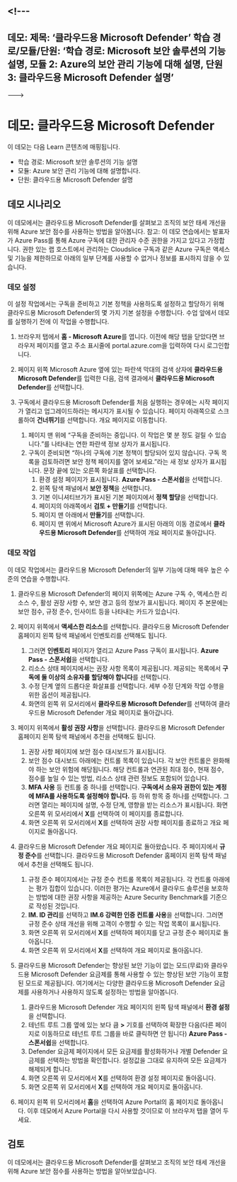 <a name="---"></a><!---
---
데모: 제목: ‘클라우드용 Microsoft Defender’ 학습 경로/모듈/단원: ‘학습 경로: Microsoft 보안 솔루션의 기능 설명, 모듈 2: Azure의 보안 관리 기능에 대해 설명, 단원 3: 클라우드용 Microsoft Defender 설명’
---
--->

# <a name="demo-microsoft-defender-for-cloud"></a>데모: 클라우드용 Microsoft Defender

이 데모는 다음 Learn 콘텐츠에 매핑됩니다.

- 학습 경로: Microsoft 보안 솔루션의 기능 설명
- 모듈: Azure 보안 관리 기능에 대해 설명합니다.
- 단원: 클라우드용 Microsoft Defender 설명

## <a name="demo-scenario"></a>데모 시나리오

이 데모에서는 클라우드용 Microsoft Defender를 살펴보고 조직의 보안 태세 개선을 위해 Azure 보안 점수를 사용하는 방법을 알아봅니다.  참고: 이 데모 연습에서는 발표자가 Azure Pass를 통해 Azure 구독에 대한 관리자 수준 권한을 가지고 있다고 가정합니다.  권한 있는 랩 호스트에서 관리하는 Cloudslice 구독과 같은 Azure 구독은 액세스 및 기능을 제한하므로 아래의 일부 단계를 사용할 수 없거나 정보를 표시하지 않을 수 있습니다.

### <a name="demo-setup"></a>데모 설정

이 설정 작업에서는 구독을 준비하고 기본 정책을 사용하도록 설정하고 할당하기 위해 클라우드용 Microsoft Defender의 몇 가지 기본 설정을 수행합니다. 수업 앞에서 데모를 실행하기 전에 이 작업을 수행합니다. 

1. 브라우저 탭에서 **홈 - Microsoft Azure**를 엽니다.  이전에 해당 탭을 닫았다면 브라우저 페이지를 열고 주소 표시줄에 portal.azure.com을 입력하여 다시 로그인합니다.

1. 페이지 위쪽 Microsoft Azure 옆에 있는 파란색 막대의 검색 상자에 **클라우드용 Microsoft Defender**를 입력한 다음, 검색 결과에서 **클라우드용 Microsoft Defender**를 선택합니다.

1. 구독에서 클라우드용 Microsoft Defender를 처음 실행하는 경우에는 시작 페이지가 열리고 업그레이드하라는 메시지가 표시될 수 있습니다.  페이지 아래쪽으로 스크롤하여 **건너뛰기**를 선택합니다.  개요 페이지로 이동합니다.
    1. 페이지 맨 위에 “구독을 준비하는 중입니다. 이 작업은 몇 분 정도 걸릴 수 있습니다.”를 나타내는 연한 파란색 정보 상자가 표시됩니다.
    1. 구독이 준비되면 “하나의 구독에 기본 정책이 할당되어 있지 않습니다. 구독 목록을 검토하려면 보안 정책 페이지를 열어 보세요.”라는 새 정보 상자가 표시됩니다.  문장 끝에 있는 오른쪽 화살표를 선택합니다.
        1. 환경 설정 페이지가 표시됩니다. **Azure Pass - 스폰서쉽**을 선택합니다. 
        1. 왼쪽 탐색 패널에서 **보안 정책**을 선택합니다.
        1. 기본 이니셔티브가가 표시된 기본 페이지에서 **정책 할당**을 선택합니다.
        1. 페이지의 아래쪽에서 **검토 + 만들기**를 선택합니다.
        1. 페이지 맨 아래에서 **만들기**를 선택합니다.
        1. 페이지 맨 위에서 Microsoft Azure가 표시된 아래의 이동 경로에서 **클라우드용 Microsoft Defender**를 선택하여 개요 페이지로 돌아갑니다.

### <a name="demo-task"></a>데모 작업

이 데모 작업에서는 클라우드용 Microsoft Defender의 일부 기능에 대해 매우 높은 수준의 연습을 수행합니다.

1. 클라우드용 Microsoft Defender의 페이지 위쪽에는 Azure 구독 수, 액세스한 리소스 수, 활성 권장 사항 수, 보안 경고 등의 정보가 표시됩니다.  페이지 주 본문에는 보안 점수, 규정 준수, 인사이트 등을 나타내는 카드가 있습니다.  

1. 페이지 위쪽에서 **액세스한 리소스**를 선택합니다.  클라우드용 Microsoft Defender 홈페이지 왼쪽 탐색 패널에서 인벤토리를 선택해도 됩니다.
    1. 그러면 **인벤토리** 페이지가 열리고 Azure Pass 구독이 표시됩니다.  **Azure Pass - 스폰서쉽**을 선택합니다.
    1. 리소스 상태 페이지에서는 권장 사항 목록이 제공됩니다.  제공되는 목록에서 **구독에 둘 이상의 소유자를 할당해야 합니다**를 선택합니다.
    1. 수정 단계 옆의 드롭다운 화살표를 선택합니다. 세부 수정 단계와 작업 수행을 위한 옵션이 제공됩니다.  
    1. 화면의 왼쪽 위 모서리에서 **클라우드용 Microsoft Defender**를 선택하여 클라우드용 Microsoft Defender 개요 페이지로 돌아갑니다.

1. 페이지 위쪽에서 **활성 권장 사항**을 선택합니다.  클라우드용 Microsoft Defender 홈페이지 왼쪽 탐색 패널에서 추천을 선택해도 됩니다.
    1. 권장 사항 페이지에 보안 점수 대시보드가 표시됩니다.
    1. 보안 점수 대시보드 아래에는 컨트롤 목록이 있습니다. 각 보안 컨트롤은 완화해야 하는 보안 위험에 해당됩니다. 해당 컨트롤과 연관된 최대 점수, 현재 점수, 점수를 높일 수 있는 방법, 리소스 상태 관련 정보도 포함되어 있습니다.  
    1. **MFA 사용** 등 컨트롤 중 하나를 선택합니다.  **구독에서 소유자 권한이 있는 계정에 MFA를 사용하도록 설정해야 합니다.** 등 하위 항목 중 하나를 선택합니다.  그러면 열리는 페이지에 설명, 수정 단계, 영향을 받는 리소스가 표시됩니다. 화면 오른쪽 위 모서리에서 **X**를 선택하여 이 페이지를 종료합니다.
    1. 화면 오른쪽 위 모서리에서 **X**를 선택하여 권장 사항 페이지를 종료하고 개요 페이지로 돌아옵니다.

1. 클라우드용 Microsoft Defender 개요 페이지로 돌아왔습니다.  주 페이지에서 **규정 준수**를 선택합니다. 클라우드용 Microsoft Defender 홈페이지 왼쪽 탐색 패널에서 추천을 선택해도 됩니다.
    1. 규정 준수 페이지에서는 규정 준수 컨트롤 목록이 제공됩니다.  각 컨트롤 아래에는 평가 집합이 있습니다. 이러한 평가는 Azure에서 클라우드 솔루션을 보호하는 방법에 대한 권장 사항을 제공하는 Azure Security Benchmark를 기준으로 작성된 것입니다.
    1. **IM. ID 관리**를 선택하고 **IM.6 강력한 인증 컨트롤 사용**을 선택합니다.  그러면 규정 준수 상태 개선을 위해 고객이 수행할 수 있는 작업 목록이 표시됩니다.
    1. 화면 오른쪽 위 모서리에서 **X**를 선택하여 페이지를 닫고 규정 준수 페이지로 돌아옵니다.
    1. 화면 오른쪽 위 모서리에서 **X**를 선택하여 개요 페이지로 돌아옵니다.

1. 클라우드용 Microsoft Defender는 향상된 보안 기능이 없는 모드(무료)와 클라우드용 Microsoft Defender 요금제를 통해 사용할 수 있는 향상된 보안 기능이 포함된 모드로 제공됩니다. 여기에서는 다양한 클라우드용 Microsoft Defender 요금제를 사용하거나 사용하지 않도록 설정하는 방법을 알아봅니다.
    1. 클라우드용 Microsoft Defender 개요 페이지의 왼쪽 탐색 패널에서 **환경 설정**을 선택합니다.
    1. 테넌트 루트 그룹 옆에 있는 보다 큼 **>** 기호를 선택하여 확장한 다음(다른 페이지로 이동하므로 테넌트 루트 그룹을 바로 클릭하면 안 됩니다) **Azure Pass - 스폰서쉽**을 선택합니다.
    1. Defender 요금제 페이지에서 모든 요금제를 활성화하거나 개별 Defender 요금제를 선택하는 방법을 확인합니다. 설정값을 그대로 유지하여 모든 요금제가 해제되게 합니다.
    1. 화면 오른쪽 위 모서리에서 **X**를 선택하여 환경 설정 페이지로 돌아옵니다.
    1. 화면 오른쪽 위 모서리에서 **X**를 선택하여 개요 페이지로 돌아옵니다.

1. 페이지 왼쪽 위 모서리에서 **홈**을 선택하여 Azure Portal의 홈 페이지로 돌아옵니다.  이후 데모에서 Azure Portal을 다시 사용할 것이므로 이 브라우저 탭을 열어 두세요.

## <a name="review"></a>검토

이 데모에서는 클라우드용 Microsoft Defender를 살펴보고 조직의 보안 태세 개선을 위해 Azure 보안 점수를 사용하는 방법을 알아보았습니다.
